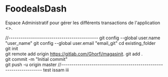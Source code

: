 # FoodealsDash

Espace Administratif pour gérer les différents transactions de l'application <<Foodeals>>.

//--------------------------------------------
git config --global user.name "user_name" 
git config --global user.email "email_git"
cd existing_folder                                 
git init                                                     
git remote add origin https://gitlab.com/Ghorfi/magasinit.                git add .                                                   
git commit -m "Initial commit"              
git push -u origin master
//--------------------------------------------------------------------
test issam iii